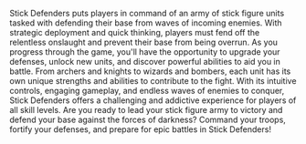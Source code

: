 Stick Defenders puts players in command of an army of stick figure units tasked with defending their base from waves of incoming enemies. With strategic deployment and quick thinking, players must fend off the relentless onslaught and prevent their base from being overrun. As you progress through the game, you'll have the opportunity to upgrade your defenses, unlock new units, and discover powerful abilities to aid you in battle. From archers and knights to wizards and bombers, each unit has its own unique strengths and abilities to contribute to the fight. With its intuitive controls, engaging gameplay, and endless waves of enemies to conquer, Stick Defenders offers a challenging and addictive experience for players of all skill levels. Are you ready to lead your stick figure army to victory and defend your base against the forces of darkness? Command your troops, fortify your defenses, and prepare for epic battles in Stick Defenders!